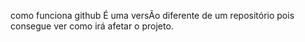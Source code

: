 como funciona github
É uma versÃo diferente de um repositório
pois consegue ver como irá afetar o projeto.
